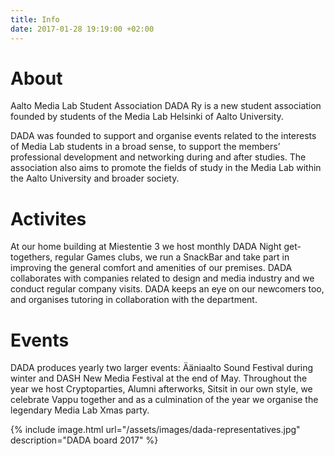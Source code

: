 ```yaml
---
title: Info
date: 2017-01-28 19:19:00 +02:00
---
```


# About

Aalto Media Lab Student Association DADA Ry is a new student association founded by students of the Media Lab Helsinki of Aalto University.

DADA was founded to support and organise events related to the interests of Media Lab students in a broad sense, to support the members’ professional development and networking during and after studies. The association also aims to promote the fields of study in the Media Lab within the Aalto University and broader society.

# Activites

At our home building at Miestentie 3 we host monthly DADA Night get-togethers, regular Games clubs, we run a SnackBar and take part in improving the general comfort and amenities of our premises. DADA collaborates with companies related to design and media industry and we conduct regular company visits. DADA keeps an eye on our newcomers too, and organises tutoring in collaboration with the department.

# Events

DADA produces yearly two larger events: Ääniaalto Sound Festival during winter and DASH New Media Festival at the end of May. Throughout the year we host Cryptoparties, Alumni afterworks, Sitsit in our own style, we celebrate Vappu together and as a culmination of the year we organise the legendary Media Lab Xmas party.

{% include image.html url="/assets/images/dada-representatives.jpg" description="DADA board 2017" %}
